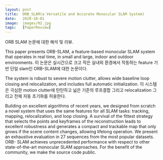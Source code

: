 ```yaml
---
layout: post
title:  ORB_SLAM(a Versatile and Accurate Monocular SLAM System)
date:   2020-10-01
image:  images/02.jpg
tags:   [PaperReview]
---
```


ORB SLAM 논문에 대한 해석 및 리뷰.

This paper presents ORB-SLAM, a feature-based monocular SLAM system that operates in real time, in small and large, indoor and outdoor environments.
이 논문은 실시간으로 크고 작은 실내외 환경에서 작동하는 feature 기반 단일 slam인 ORB-SLAM에 대한 논문이다.

The system is robust to severe motion clutter, allows wide baseline loop closing and relocalization, and includes full automatic initialization. 
이 시스템은 극심한 motion clutter에 탄탄하고 넓은 기준의 루프결합 그리고 relocalization 그리고 전체 자동 초기화를 허용한다.

Building on excellent algorithms of recent years, we designed from scratch a novel system that uses the same features for all SLAM tasks: tracking, mapping, relocalization, and loop closing. A survival of the fittest strategy that selects the points and keyframes of the reconstruction leads to excellent robustness and generates a compact and trackable map that only grows if the scene content changes, allowing lifelong operation. We present an exhaustive evaluation in 27 sequences from the most popular datasets. ORB- SLAM achieves unprecedented performance with respect to other state-of-the-art monocular SLAM approaches. For the benefit of the community, we make the source code public.
